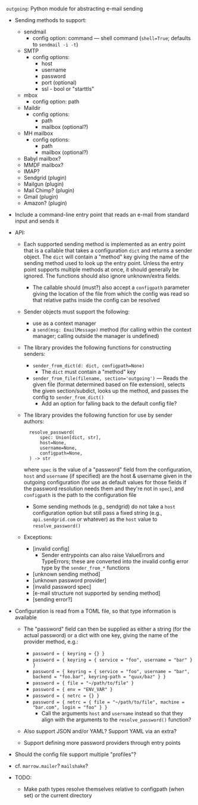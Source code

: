 `outgoing`: Python module for abstracting e-mail sending

- Sending methods to support:
    - sendmail
        - config option: command — shell command (`shell=True`; defaults to
          `sendmail -i -t`)
    - SMTP
        - config options:
            - host
            - username
            - password
            - port (optional)
            - ssl - bool or "starttls"
    - mbox
        - config option: path
    - Maildir
        - config options:
            - path
            - mailbox (optional?)
    - MH mailbox
        - config options:
            - path
            - mailbox (optional?)
    - Babyl mailbox?
    - MMDF mailbox?
    - IMAP?
    - Sendgrid (plugin)
    - Mailgun (plugin)
    - Mail Chimp? (plugin)
    - Gmail (plugin)
    - Amazon? (plugin)

- Include a command-line entry point that reads an e-mail from standard input
  and sends it

- API:
    - Each supported sending method is implemented as an entry point that is a
      callable that takes a configuration `dict` and returns a sender object.
      The `dict` will contain a "method" key giving the name of the sending
      method used to look up the entry point.  Unless the entry point supports
      multiple methods at once, it should generally be ignored.  The functions
      should also ignore unknown/extra fields.
        - The callable should (must?) also accept a `configpath` parameter
          giving the location of the file from which the config was read so
          that relative paths inside the config can be resolved

    - Sender objects must support the following:
        - use as a context manager
        - a `send(msg: EmailMessage)` method (for calling within the context
          manager; calling outside the manager is undefined)

    - The library provides the following functions for constructing senders:
        - `sender_from_dict(d: dict, configpath=None)`
            - The `dict` must contain a "method" key
        - `sender_from_file(filename, section='outgoing')` — Reads the given
          file (format determined based on file extension), selects the given
          section/subdict, looks up the method, and passes the config to
          `sender_from_dict()`
            - Add an option for falling back to the default config file?

    - The library provides the following function for use by sender authors:

            resolve_password(
                spec: Union[dict, str],
                host=None,
                username=None,
                configpath=None,
            ) -> str

        where `spec` is the value of a "password" field from the configuration,
        `host` and `username` (if specified) are the host & username given in
        the outgoing configuration (for use as default values for those fields
        if the password resolution needs them and they're not in `spec`), and
        `configpath` is the path to the configuration file

        - Some sending methods (e.g., sendgrid) do not take a `host`
          configuration option but still pass a fixed string (e.g.,
          `api.sendgrid.com` or whatever) as the `host` value to
          `resolve_password()`

    - Exceptions:
        - [invalid config]
            - Sender entrypoints can also raise ValueErrors and TypeErrors;
              these are converted into the invalid config error type by the
              `sender_from_*` functions
        - [unknown sending method]
        - [unknown password provider]
        - [invalid password spec]
        - [e-mail structure not supported by sending method]
        - [sending error?]

- Configuration is read from a TOML file, so that type information is available
    - The "password" field can then be supplied as either a string (for the
      actual password) or a dict with one key, giving the name of the provider
      method, e.g.:
        
        - `password = { keyring = {} }`
        - `password = { keyring = { service = "foo", username = "bar" } }`
        - `password = { keyring = { service = "foo", username = "bar", backend = "foo.bar", keyring-path = "quux/baz" } }`
        - `password = { file = "~/path/to/file" }`
        - `password = { env = "ENV_VAR" }`
        - `password = { netrc = {} }`
        - `password = { netrc = { file = "~/path/to/file", machine = "bar.com",
          login = "foo" } }`
            - Call the arguments `host` and `username` instead so that they
              align with the arguments to the `resolve_password()` function?

    - Also support JSON and/or YAML?  Support YAML via an extra?
    - Support defining more password providers through entry points

- Should the config file support multiple "profiles"?

- cf. `marrow.mailer`? `mailshake`?

- TODO:
    - Make path types resolve themselves relative to configpath (when set) or
      the current directory
